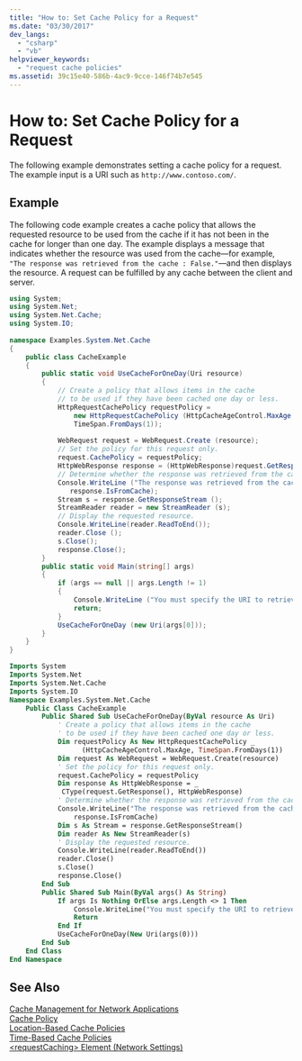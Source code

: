 ```yaml
---
title: "How to: Set Cache Policy for a Request"
ms.date: "03/30/2017"
dev_langs: 
  - "csharp"
  - "vb"
helpviewer_keywords: 
  - "request cache policies"
ms.assetid: 39c15e40-586b-4ac9-9cce-146f74b7e545
---
```

# How to: Set Cache Policy for a Request
The following example demonstrates setting a cache policy for a request. The example input is a URI such as `http://www.contoso.com/`.  
  
## Example  
 The following code example creates a cache policy that allows the requested resource to be used from the cache if it has not been in the cache for longer than one day. The example displays a message that indicates whether the resource was used from the cache—for example, `"The response was retrieved from the cache : False."`—and then displays the resource. A request can be fulfilled by any cache between the client and server.  
  
```csharp  
using System;  
using System.Net;  
using System.Net.Cache;  
using System.IO;  
  
namespace Examples.System.Net.Cache  
{  
    public class CacheExample  
    {     
        public static void UseCacheForOneDay(Uri resource)  
        {  
            // Create a policy that allows items in the cache  
            // to be used if they have been cached one day or less.  
            HttpRequestCachePolicy requestPolicy =   
                new HttpRequestCachePolicy (HttpCacheAgeControl.MaxAge,  
                TimeSpan.FromDays(1));  
  
            WebRequest request = WebRequest.Create (resource);  
            // Set the policy for this request only.  
            request.CachePolicy = requestPolicy;  
            HttpWebResponse response = (HttpWebResponse)request.GetResponse();  
            // Determine whether the response was retrieved from the cache.  
            Console.WriteLine ("The response was retrieved from the cache : {0}.",  
               response.IsFromCache);  
            Stream s = response.GetResponseStream ();  
            StreamReader reader = new StreamReader (s);  
            // Display the requested resource.  
            Console.WriteLine(reader.ReadToEnd());  
            reader.Close ();  
            s.Close();  
            response.Close();  
        }  
        public static void Main(string[] args)  
        {  
            if (args == null || args.Length != 1)  
            {  
                Console.WriteLine ("You must specify the URI to retrieve.");  
                return;  
            }  
            UseCacheForOneDay (new Uri(args[0]));  
        }  
    }  
}  
```  
  
```vb  
Imports System  
Imports System.Net  
Imports System.Net.Cache  
Imports System.IO  
Namespace Examples.System.Net.Cache  
    Public Class CacheExample  
        Public Shared Sub UseCacheForOneDay(ByVal resource As Uri)  
            ' Create a policy that allows items in the cache  
            ' to be used if they have been cached one day or less.  
            Dim requestPolicy As New HttpRequestCachePolicy _  
                  (HttpCacheAgeControl.MaxAge, TimeSpan.FromDays(1))  
            Dim request As WebRequest = WebRequest.Create(resource)  
            ' Set the policy for this request only.  
            request.CachePolicy = requestPolicy  
            Dim response As HttpWebResponse = _  
             CType(request.GetResponse(), HttpWebResponse)  
            ' Determine whether the response was retrieved from the cache.  
            Console.WriteLine("The response was retrieved from the cache : {0}.", _  
                response.IsFromCache)  
            Dim s As Stream = response.GetResponseStream()  
            Dim reader As New StreamReader(s)  
            ' Display the requested resource.  
            Console.WriteLine(reader.ReadToEnd())  
            reader.Close()  
            s.Close()  
            response.Close()  
        End Sub  
        Public Shared Sub Main(ByVal args() As String)  
            If args Is Nothing OrElse args.Length <> 1 Then  
                Console.WriteLine("You must specify the URI to retrieve.")  
                Return  
            End If  
            UseCacheForOneDay(New Uri(args(0)))  
        End Sub  
    End Class  
End Namespace  
```  
  
## See Also  
 [Cache Management for Network Applications](../../../docs/framework/network-programming/cache-management-for-network-applications.md)  
 [Cache Policy](../../../docs/framework/network-programming/cache-policy.md)  
 [Location-Based Cache Policies](../../../docs/framework/network-programming/location-based-cache-policies.md)  
 [Time-Based Cache Policies](../../../docs/framework/network-programming/time-based-cache-policies.md)  
 [\<requestCaching> Element (Network Settings)](../../../docs/framework/configure-apps/file-schema/network/requestcaching-element-network-settings.md)
